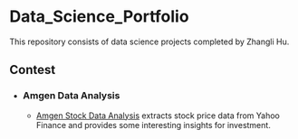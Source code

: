 # Data_Science_Portfolio
This repository consists of data science projects completed by Zhangli Hu.

## Contest

- ### Amgen Data Analysis

   - [Amgen Stock Data Analysis](http://nbviewer.jupyter.org/github/Johnny2hu/Data_Science_Portfolio/blob/master/Amgen%20Stock%20Data%20Analysis.ipynb) extracts stock price data from Yahoo Finance and provides some interesting insights for investment. 
